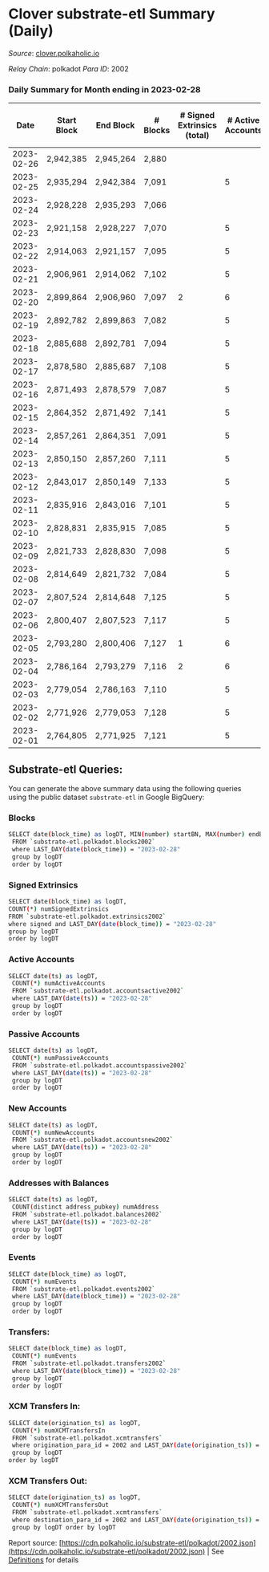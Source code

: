 # Clover substrate-etl Summary (Daily)

_Source_: [clover.polkaholic.io](https://clover.polkaholic.io)

*Relay Chain*: polkadot
*Para ID*: 2002



### Daily Summary for Month ending in 2023-02-28


| Date | Start Block | End Block | # Blocks | # Signed Extrinsics (total) | # Active Accounts | # Passive | # New | # Addresses with Balances | # Events | # Transfers | # XCM Transfers In | # XCM Transfers Out | Issues | 
| ---- | ----------- | --------- | -------- | --------------------------- | ----------------- | --------- | ----- | ------------------------- | -------- | ----------- | ------------------ | ------------------- | ------ |
| 2023-02-26 | 2,942,385 | 2,945,264 | 2,880 |  |  |  |  |  | 6,290 | 5 ($3,365.91) |   |   |  |
| 2023-02-25 | 2,935,294 | 2,942,384 | 7,091 |  | 5 | 5 |  | 4,121 | 16,021 | 29 ($4,586.81) |   |   |  |
| 2023-02-24 | 2,928,228 | 2,935,293 | 7,066 |  |  |  |  | 4,121 | 16,141 | 33 ($311.18) |   |   |  |
| 2023-02-23 | 2,921,158 | 2,928,227 | 7,070 |  | 5 | 7 |  | 4,119 | 15,744 | 8 ($484.91) |   |   |  |
| 2023-02-22 | 2,914,063 | 2,921,157 | 7,095 |  | 5 | 8 | 1 | 4,119 | 16,196 | 19 ($1,280.72) |   |   |  |
| 2023-02-21 | 2,906,961 | 2,914,062 | 7,102 |  | 5 | 8 | 2 | 4,118 | 16,214 | 5 ($43.44) |   |   |  |
| 2023-02-20 | 2,899,864 | 2,906,960 | 7,097 | 2 | 6 | 15 | 2 | 4,116 | 15,682 | 36 ($542.80) | 6 ($4.72) | 2 ($9.36) |  |
| 2023-02-19 | 2,892,782 | 2,899,863 | 7,082 |  | 5 | 8 | 1 | 4,114 | 15,923 | 12 ($3,427.11) |   |   |  |
| 2023-02-18 | 2,885,688 | 2,892,781 | 7,094 |  | 5 | 13 |  | 4,113 | 16,020 | 24 ($4,032.92) |   |   |  |
| 2023-02-17 | 2,878,580 | 2,885,687 | 7,108 |  | 5 | 37 | 24 | 4,113 | 17,532 | 76 ($20,948.27) |   |   |  |
| 2023-02-16 | 2,871,493 | 2,878,579 | 7,087 |  | 5 | 12 | 3 | 4,089 | 16,709 | 28 ($6,260.10) |   |   |  |
| 2023-02-15 | 2,864,352 | 2,871,492 | 7,141 |  | 5 | 13 | 1 | 4,086 | 15,933 | 16 ($2,298.82) |   |   |  |
| 2023-02-14 | 2,857,261 | 2,864,351 | 7,091 |  | 5 | 8 |  | 4,085 | 15,971 | 14 ($1,885.08) |   |   |  |
| 2023-02-13 | 2,850,150 | 2,857,260 | 7,111 |  | 5 | 9 |  | 4,085 | 16,706 | 26 ($957.21) |   |   |  |
| 2023-02-12 | 2,843,017 | 2,850,149 | 7,133 |  | 5 | 6 | 1 | 4,085 | 15,889 | 15 ($3,301.77) |   |   |  |
| 2023-02-11 | 2,835,916 | 2,843,016 | 7,101 |  | 5 | 11 | 3 | 4,084 | 15,583 | 15 ($3,062.63) |   |   |  |
| 2023-02-10 | 2,828,831 | 2,835,915 | 7,085 |  | 5 | 11 | 1 | 4,081 | 15,899 | 15 ($281.06) |   |   |  |
| 2023-02-09 | 2,821,733 | 2,828,830 | 7,098 |  | 5 | 7 |  | 4,080 | 16,721 | 15 ($5,763.52) |   |   |  |
| 2023-02-08 | 2,814,649 | 2,821,732 | 7,084 |  | 5 | 14 | 3 | 4,080 | 16,071 | 30 ($1,255.09) |   |   |  |
| 2023-02-07 | 2,807,524 | 2,814,648 | 7,125 |  | 5 | 8 |  | 4,077 | 16,005 | 16 ($5,958.95) |   |   |  |
| 2023-02-06 | 2,800,407 | 2,807,523 | 7,117 |  | 5 | 15 | 3 | 4,077 | 16,087 | 58 ($5,799.18) |   |   |  |
| 2023-02-05 | 2,793,280 | 2,800,406 | 7,127 | 1 | 6 | 10 | 3 | 4,074 | 15,982 | 16 ($2,783.32) |   |   |  |
| 2023-02-04 | 2,786,164 | 2,793,279 | 7,116 | 2 | 6 | 11 | 2 | 4,071 | 15,775 | 17 ($5,770.10) |   |   |  |
| 2023-02-03 | 2,779,054 | 2,786,163 | 7,110 |  | 5 | 14 | 4 | 4,069 | 16,269 | 22 ($8,328.86) |   |   |  |
| 2023-02-02 | 2,771,926 | 2,779,053 | 7,128 |  | 5 | 10 | 1 | 4,065 | 16,376 | 20 ($4,670.41) |   |   |  |
| 2023-02-01 | 2,764,805 | 2,771,925 | 7,121 |  | 5 | 6 | 1 | 4,064 | 15,993 | 10 ($262.65) |   |   |  |

## Substrate-etl Queries:
You can generate the above summary data using the following queries using the public dataset `substrate-etl` in Google BigQuery:

### Blocks
```bash
SELECT date(block_time) as logDT, MIN(number) startBN, MAX(number) endBN, COUNT(*) numBlocks 
 FROM `substrate-etl.polkadot.blocks2002`  
 where LAST_DAY(date(block_time)) = "2023-02-28" 
 group by logDT 
 order by logDT
```

### Signed Extrinsics
```bash
SELECT date(block_time) as logDT, 
COUNT(*) numSignedExtrinsics 
FROM `substrate-etl.polkadot.extrinsics2002`  
where signed and LAST_DAY(date(block_time)) = "2023-02-28" 
group by logDT 
order by logDT
```

### Active Accounts
```bash
SELECT date(ts) as logDT, 
 COUNT(*) numActiveAccounts 
 FROM `substrate-etl.polkadot.accountsactive2002` 
 where LAST_DAY(date(ts)) = "2023-02-28" 
 group by logDT 
 order by logDT
```

### Passive Accounts
```bash
SELECT date(ts) as logDT, 
 COUNT(*) numPassiveAccounts 
 FROM `substrate-etl.polkadot.accountspassive2002` 
 where LAST_DAY(date(ts)) = "2023-02-28" 
 group by logDT 
 order by logDT
```

### New Accounts
```bash
SELECT date(ts) as logDT, 
 COUNT(*) numNewAccounts 
 FROM `substrate-etl.polkadot.accountsnew2002` 
 where LAST_DAY(date(ts)) = "2023-02-28" 
 group by logDT
 order by logDT
```

### Addresses with Balances
```bash
SELECT date(ts) as logDT,
 COUNT(distinct address_pubkey) numAddress 
 FROM `substrate-etl.polkadot.balances2002` 
 where LAST_DAY(date(ts)) = "2023-02-28" 
 group by logDT 
 order by logDT
```

### Events
```bash
SELECT date(block_time) as logDT, 
 COUNT(*) numEvents 
 FROM `substrate-etl.polkadot.events2002` 
 where LAST_DAY(date(block_time)) = "2023-02-28" 
 group by logDT 
 order by logDT
```

### Transfers:
```bash
SELECT date(block_time) as logDT, 
 COUNT(*) numEvents 
 FROM `substrate-etl.polkadot.transfers2002` 
 where LAST_DAY(date(block_time)) = "2023-02-28" 
 group by logDT 
 order by logDT
```

### XCM Transfers In:
```bash
SELECT date(origination_ts) as logDT, 
 COUNT(*) numXCMTransfersIn 
 FROM `substrate-etl.polkadot.xcmtransfers` 
 where origination_para_id = 2002 and LAST_DAY(date(origination_ts)) = "2023-02-28" 
 group by logDT 
order by logDT
```

### XCM Transfers Out:
```bash
SELECT date(origination_ts) as logDT, 
 COUNT(*) numXCMTransfersOut 
 FROM `substrate-etl.polkadot.xcmtransfers` 
 where destination_para_id = 2002 and LAST_DAY(date(origination_ts)) = "2023-02-28" 
 group by logDT order by logDT
```


Report source: [https://cdn.polkaholic.io/substrate-etl/polkadot/2002.json](https://cdn.polkaholic.io/substrate-etl/polkadot/2002.json) | See [Definitions](/DEFINITIONS.md) for details
